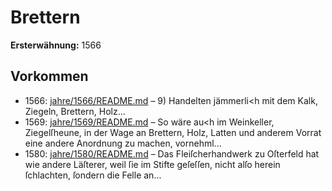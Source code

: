 # Brettern

**Ersterwähnung:** 1566

## Vorkommen
- 1566: [jahre/1566/README.md](../jahre/1566/README.md) – 9) Handelten jämmerli<h mit dem Kalk, Ziegeln,
Brettern, Holz...
- 1569: [jahre/1569/README.md](../jahre/1569/README.md) – So wäre au<h im Weinkeller, Ziegelſheune, in der
Wage an Brettern, Holz, Latten und anderem Vorrat eine
andere Anordnung zu machen, vornehml...
- 1580: [jahre/1580/README.md](../jahre/1580/README.md) – Das Fleiſcherhandwerk zu Oſterfeld hat wie andere
Läſterer, weil ſie im Stifte geſeſſen, nicht alſo herein
ſchlachten, ſondern die Felle an...
